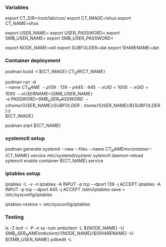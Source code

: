 ### Variables

export CT_DIR=/root/lab/con/
export CT_IMAGE=ishus
export CT_NAME=shus

export USER_NAME=
export USER_PASSWORD=
export SMB_USER_NAME=
export SMB_USER_PASSWORD=

export NODE_NAME=w0
export SUBFOLDER=dat
export SHARENAME=dat

### Container deployment

podman build -t ${CT_IMAGE} ${CT_DIR}${CT_NAME}

podman run -d \
    --name ${CT_NAME} \
    -p 139:139 -p 445:445 \
    -e UID=1000 \
    -e GID=1000 \
    -e USERNAME=${SMB_USER_NAME} \
    -e PASSWORD=${SMB_USER_PASSWORD} \
    -v /home/${USER_NAME}/${SUBFOLDER}:/home/${USER_NAME}/${SUBFOLDER}:z \
    ${CT_IMAGE}

podman start ${CT_NAME}

### systemctl setup

podman generate systemd --new --files --name ${CT_NAME}
mv container-${CT_NAME}.service /etc/systemd/system/
sytemctl daemon-reload
sytemctl enable container-${CT_NAME}.service

### iptables setup

iptables -L -v -n
iptables -A INPUT -p tcp --dport 139 -j ACCEPT
iptables -A INPUT -p tcp --dport 445 -j ACCEPT
/sbin/iptables-save > /etc/sysconfig/iptables

iptables-restore < /etc/sysconfig/iptables

### Testing

ls -Z <path>
lsof -i -P -n
ss -tuln
smbclient -L ${NODE_NAME} -U ${SMB_USER_NAME}
smbclient //${NODE_NAME}/${SHARENAME} -U ${SMB_USER_NAME}
pdbedit -L

